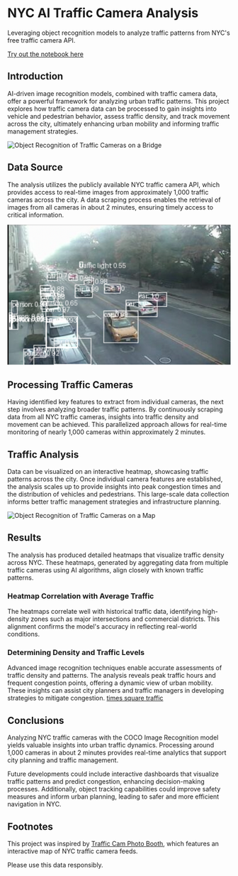 # NYC AI Traffic Camera Analysis
Leveraging object recognition models to analyze traffic patterns from NYC's free traffic camera API.

[Try out the notebook here](NYCAITrafficAnalysis.ipynb)

## Introduction
AI-driven image recognition models, combined with traffic camera data, offer a powerful framework for analyzing urban traffic patterns. This project explores how traffic camera data can be processed to gain insights into vehicle and pedestrian behavior, assess traffic density, and track movement across the city, ultimately enhancing urban mobility and informing traffic management strategies.

![Object Recognition of Traffic Cameras on a Bridge](bridge.png)

## Data Source
The analysis utilizes the publicly available NYC traffic camera API, which provides access to real-time images from approximately 1,000 traffic cameras across the city. A data scraping process enables the retrieval of images from all cameras in about 2 minutes, ensuring timely access to critical information.

![Feature Extraction](feature_extraction.png)

## Processing Traffic Cameras
Having identified key features to extract from individual cameras, the next step involves analyzing broader traffic patterns. By continuously scraping data from all NYC traffic cameras, insights into traffic density and movement can be achieved. This parallelized approach allows for real-time monitoring of nearly 1,000 cameras within approximately 2 minutes.

## Traffic Analysis
Data can be visualized on an interactive heatmap, showcasing traffic patterns across the city. Once individual camera features are established, the analysis scales up to provide insights into peak congestion times and the distribution of vehicles and pedestrians. This large-scale data collection informs better traffic management strategies and infrastructure planning.

![Object Recognition of Traffic Cameras on a Map](map.png)

## Results
The analysis has produced detailed heatmaps that visualize traffic density across NYC. These heatmaps, generated by aggregating data from multiple traffic cameras using AI algorithms, align closely with known traffic patterns.

### Heatmap Correlation with Average Traffic
The heatmaps correlate well with historical traffic data, identifying high-density zones such as major intersections and commercial districts. This alignment confirms the model's accuracy in reflecting real-world conditions.

### Determining Density and Traffic Levels
Advanced image recognition techniques enable accurate assessments of traffic density and patterns. The analysis reveals peak traffic hours and frequent congestion points, offering a dynamic view of urban mobility. These insights can assist city planners and traffic managers in developing strategies to mitigate congestion.
[times square traffic](timessquare.png)


## Conclusions
Analyzing NYC traffic cameras with the COCO Image Recognition model yields valuable insights into urban traffic dynamics. Processing around 1,000 cameras in about 2 minutes provides real-time analytics that support city planning and traffic management. 

Future developments could include interactive dashboards that visualize traffic patterns and predict congestion, enhancing decision-making processes. Additionally, object tracking capabilities could improve safety measures and inform urban planning, leading to safer and more efficient navigation in NYC.

## Footnotes
This project was inspired by [Traffic Cam Photo Booth](https://trafficcamphotobooth.com/), which features an interactive map of NYC traffic camera feeds. 

Please use this data responsibly.
